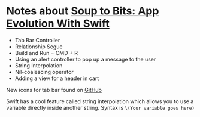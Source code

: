 # Notes about [Soup to Bits: App Evolution With Swift](https://www.codeschool.com/screencasts/soup-to-bits-app-evolution-with-swift)

* Tab Bar Controller
* Relationship Segue
* Build and Run = CMD + R
* Using an alert controller to pop up a message to the user
* String Interpolation
* Nil-coalescing operator
* Adding a view for a header in cart

 New icons for tab bar found on [GitHub](https://github.com/codeschool/AppEvolutionWithSwiftDemo/tree/master/Image%20Files)


Swift has a cool feature called string interpolation which allows you to use a variable directly inside another string. Syntax is `\(Your variable goes here)`

